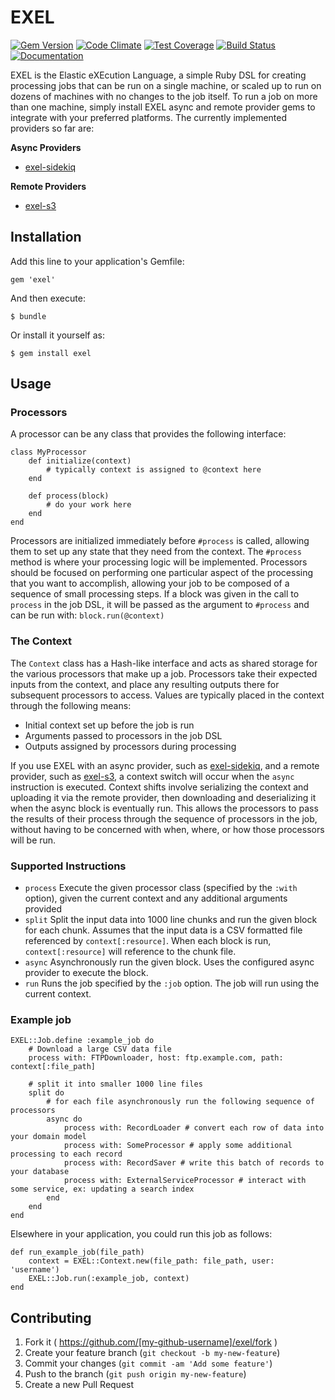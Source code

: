 # EXEL
[![Gem Version](https://badge.fury.io/rb/exel.svg)](https://badge.fury.io/rb/exel)
[![Code Climate](https://codeclimate.com/github/47colborne/exel/badges/gpa.svg)](https://codeclimate.com/github/47colborne/exel)
[![Test Coverage](https://codeclimate.com/github/47colborne/exel/badges/coverage.svg)](https://codeclimate.com/github/47colborne/exel/coverage)
[![Build Status](https://snap-ci.com/47colborne/exel/branch/master/build_image)](https://snap-ci.com/47colborne/exel/branch/master)
[![Documentation](http://img.shields.io/badge/docs-rdoc.info-blue.svg)](http://www.rubydoc.info/github/47colborne/exel/master)

EXEL is the Elastic eXEcution Language, a simple Ruby DSL for creating processing jobs that can be run on a single machine, or scaled up to run on dozens of machines with no changes to the job itself. To run a job on more than one machine, simply install EXEL async and remote provider gems to integrate with your preferred platforms. The currently implemented providers so far are:

**Async Providers**

* [exel-sidekiq](https://github.com/47colborne/exel-sidekiq)

**Remote Providers**

* [exel-s3](https://github.com/47colborne/exel-s3)

## Installation

Add this line to your application's Gemfile:

    gem 'exel'

And then execute:

    $ bundle

Or install it yourself as:

    $ gem install exel

## Usage

### Processors

A processor can be any class that provides the following interface:

    class MyProcessor
        def initialize(context)
            # typically context is assigned to @context here
        end
        
        def process(block)
            # do your work here
        end
    end

Processors are initialized immediately before ```#process``` is called, allowing them to set up any state that they need from the context. The ```#process``` method is where your processing logic will be implemented. Processors should be focused on performing one particular aspect of the processing that you want to accomplish, allowing your job to be composed of a sequence of small processing steps. If a block was given in the call to ```process``` in the job DSL, it will be passed as the argument to ```#process``` and can be run with: ```block.run(@context)```

### The Context

The ```Context``` class has a Hash-like interface and acts as shared storage for the various processors that make up a job. Processors take their expected inputs from the context, and place any resulting outputs there for subsequent processors to access. Values are typically placed in the context through the following means:

* Initial context set up before the job is run
* Arguments passed to processors in the job DSL
* Outputs assigned by processors during processing

If you use EXEL with an async provider, such as [exel-sidekiq](https://github.com/47colborne/exel-sidekiq), and a remote provider, such as [exel-s3](https://github.com/47colborne/exel-s3), a context switch will occur when the ```async``` instruction is executed. Context shifts involve serializing the context and uploading it via the remote provider, then downloading and deserializing it when the async block is eventually run. This allows the processors to pass the results of their process through the sequence of processors in the job, without having to be concerned with when, where, or how those processors will be run.

### Supported Instructions

* ```process``` Execute the given processor class (specified by the ```:with``` option), given the current context and any additional arguments provided
* ```split``` Split the input data into 1000 line chunks and run the given block for each chunk. Assumes that the input data is a CSV formatted file referenced by ```context[:resource]```. When each block is run, ```context[:resource]``` will reference to the chunk file.
* ```async``` Asynchronously run the given block. Uses the configured async provider to execute the block.
* ```run``` Runs the job specified by the ```:job``` option. The job will run using the current context.

### Example job

    EXEL::Job.define :example_job do
        # Download a large CSV data file
        process with: FTPDownloader, host: ftp.example.com, path: context[:file_path]
        
        # split it into smaller 1000 line files
        split do
            # for each file asynchronously run the following sequence of processors
            async do  
                process with: RecordLoader # convert each row of data into your domain model
                process with: SomeProcessor # apply some additional processing to each record
                process with: RecordSaver # write this batch of records to your database
                process with: ExternalServiceProcessor # interact with some service, ex: updating a search index
            end
        end
    end

Elsewhere in your application, you could run this job as follows:

    def run_example_job(file_path)
        context = EXEL::Context.new(file_path: file_path, user: 'username')
        EXEL::Job.run(:example_job, context)
    end

## Contributing

1. Fork it ( https://github.com/[my-github-username]/exel/fork )
2. Create your feature branch (`git checkout -b my-new-feature`)
3. Commit your changes (`git commit -am 'Add some feature'`)
4. Push to the branch (`git push origin my-new-feature`)
5. Create a new Pull Request
